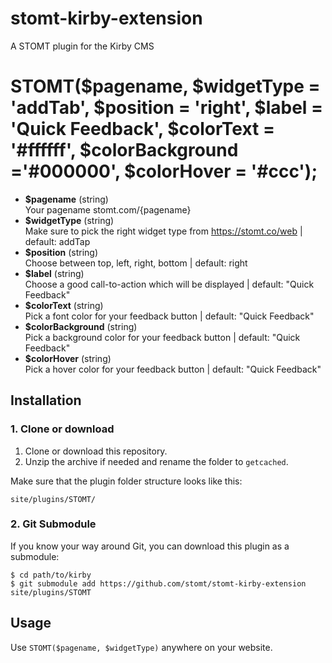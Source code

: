 # stomt-kirby-extension
A STOMT plugin for the Kirby CMS

# STOMT($pagename, $widgetType = 'addTab', $position = 'right', $label = 'Quick Feedback', $colorText = '#ffffff', $colorBackground ='#000000', $colorHover = '#ccc');



- **$pagename** (string)  
  Your pagename stomt.com/{pagename} 
- **$widgetType** (string)  
  Make sure to pick the right widget type from https://stomt.co/web | default: addTap
- **$position** (string)  
  Choose between top, left, right, bottom | default: right
- **$label** (string)  
  Choose a good call-to-action which will be displayed | default: "Quick Feedback"
- **$colorText** (string)  
  Pick a font color for your feedback button | default: "Quick Feedback"
- **$colorBackground** (string)  
  Pick a background color for your feedback button | default: "Quick Feedback"
- **$colorHover** (string)  
  Pick a hover color for your feedback button | default: "Quick Feedback"

## Installation

### 1. Clone or download

1. Clone or download this repository.
2. Unzip the archive if needed and rename the folder to `getcached`.

Make sure that the plugin folder structure looks like this:

```
site/plugins/STOMT/
```

### 2. Git Submodule

If you know your way around Git, you can download this plugin as a submodule:

```
$ cd path/to/kirby
$ git submodule add https://github.com/stomt/stomt-kirby-extension site/plugins/STOMT
```

## Usage

Use `STOMT($pagename, $widgetType)` anywhere on your website.
